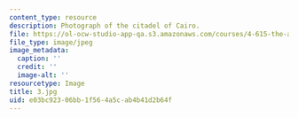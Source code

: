 ```yaml
---
content_type: resource
description: Photograph of the citadel of Cairo.
file: https://ol-ocw-studio-app-qa.s3.amazonaws.com/courses/4-615-the-architecture-of-cairo-spring-2002/e03bc92306bb1f564a5cab4b41d2b64f_3.jpg
file_type: image/jpeg
image_metadata:
  caption: ''
  credit: ''
  image-alt: ''
resourcetype: Image
title: 3.jpg
uid: e03bc923-06bb-1f56-4a5c-ab4b41d2b64f
---
```

